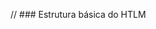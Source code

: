 // ### Estrutura básica do HTLM

<!DOCTYPE html>

 <html>
  <head>
    <meta>
    <title></title>
 </head>
  <body>
  </body>
 </html>
